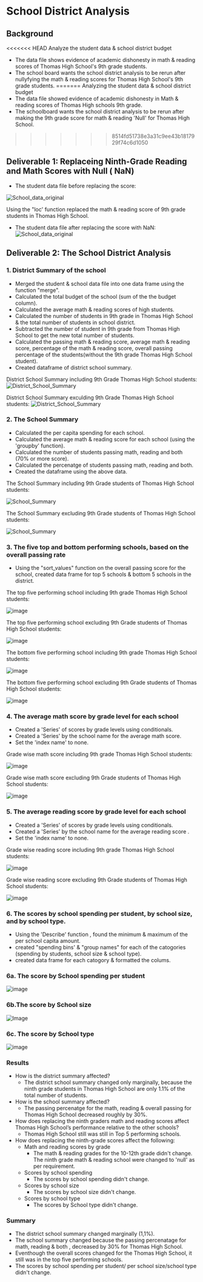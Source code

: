 # School District Analysis

## Background
<<<<<<< HEAD
Analyze the student data &amp; school district budget 
* The data file shows evidence of academic dishonesty in math & reading scores of Thomas High School's 9th grade students.
* The school board wants  the school district analysis to be rerun after nullyfying the  math & reading scores for Thomas High School's 9th grade students.
=======
Analyzing the student data &amp; school district budget 
* The data file showed evidence of academic dishonesty in Math & reading scores of Thomas High schools 9th grade.
* The schoolboard wants the school district analysis to be rerun after making the 9th grade score for math & reading 'Null' for Thomas High School.
>>>>>>> 8514fd51738e3a31c9ee43b1817929f74c6d1050

## Deliverable 1: Replaceing  Ninth-Grade Reading and Math Scores with Null ( NaN) 
* The student data file before replacing the score:

![School_data_original](Images/Student_Data_Original.PNG) 

Using the "loc' function replaced the math & reading  score of 9th grade students in Thomas High School. 

* The student data file after replacing the score with NaN:
![School_data_original](Images/Student_Data_After_Replacing_with_NaN.PNG)

## Deliverable 2: The School District Analysis 
### 1. District Summary of the school 
*  Merged the student & school data file into one data frame using the function "merge".
* Calculated the total budget of the school (sum of the the budget column).
* Calculated the average math & reading scores of high students.
* Calculated the number of students in 9th grade in Thomas High School & the total number of students in school district. 
* Subtracted the number of student in 9th grade from Thomas High School to get the new total number of students.
* Calculated the passing math & reading score, average math & reading score, percentage of the math & reading score, overall passing percentage of the students(without the 9th grade Thomas High School student).
* Created dataframe of district school summary.

District School Summary including 9th Grade Thomas High School students:
![District_School_Summary](Images/School_District_Summary_with_9th_gradeTHS.PNG)

District School Summary exculding 9th Grade Thomas High School students:
![District_School_Summary](Images/School_District_Summary_without_9th_gradeTHS.PNG)
   
### 2. The School Summary
* Calculated the per capita spending for each school.
* Calculated the average math & reading score for each school (using the 'groupby' function).
* Calculated the number of students passing math, reading and both (70% or more score).
* Calculated the percenatge of students passing math, reading and both.
* Created the dataframe using the above data.

The School Summary including 9th Grade students of Thomas High School students:

![School_Summary](Images/School_Summary_with_9th_gradeTHS.PNG)

The School Summary excluding 9th Grade students of Thomas High School students:

![School_Summary](Images/School_Summary_without_9th_gradeTHS.PNG)

### 3. The five top and bottom performing schools, based on the overall passing rate
* Using the "sort_values" function on the overall passing score for the school, created data frame for top 5 schools & bottom 5 schools in the district.

The top five performing school including 9th grade Thomas High School students:

![image](Images/Top_5_School_with_9th_grade_THS.PNG)

The top five performing school excluding 9th Grade students of Thomas High School students:

![image](Images/Top_5_School_without_9th_grade_THS.PNG) 

The bottom five performing school including 9th grade Thomas High School students:

![image](Images/Bottom_5_School_with_9th_grade_THS.PNG)

The bottom five performing school excluding 9th Grade students of Thomas High School students:

![image](Images/Bottom_5_School_without_9th_grade_THS.PNG)

### 4. The average math score by grade level for each school
* Created a 'Series' of scores by grade levels using conditionals.
* Created a 'Series' by the school name for the average math score.
* Set the 'index name' to none. 

Grade wise math score including 9th grade Thomas High School students:

![image](Images/Grade_wise_math_score_with_9th_grade.PNG)

Grade wise math score excluding 9th Grade students of Thomas High School students:

![image](Images/Grade_wise_math_score_without_9th_grade.PNG)

### 5. The average reading score by grade level for each school
* Created a 'Series' of scores by grade levels using conditionals.
* Created a 'Series' by the school name for the average reading score .
* Set the 'index name' to none. 

Grade wise reading score including 9th grade Thomas High School students:

![image](Images/Grade_wise_reading_score_with_9th_grade.PNG)

Grade wise reading score excluding 9th Grade students of Thomas High School students:

![image](Images/Grade_wise_reading_score_without_9th_grade.PNG)

### 6. The scores by school spending per student, by school size, and by school type.
* Using the 'Describe' function , found the minimum & maximum of the per school capita amount.
* created "spending bins' & "group names" for each of the catogories (spending by students, school size & school type).
* created data frame for each catogory & formatted the colums.

 ### 6a. The score by School spending per student
 ![image](Images/Score_by_school_spending.PNG)   

   ### 6b.The score by School size
![Image](Images/Score_by_school_size.PNG)

   ### 6c. The score by School type
![image](Images/Score_by_school_district.PNG)

### Results
* How is the district summary affected?
   * The district school summary changed only marginally, because the ninth grade students in Thomas High School are only 1.1% of the total number of students. 
* How is the school summary affected?
   * The passing percenatge for the math, reading & overall passing  for Thomas High School decreased roughly by 30%.
* How does replacing the ninth graders math and reading scores affect Thomas High School’s performance relative to the other schools?
   * Thomas High School still was still in Top 5 performing schools.
* How does replacing the ninth-grade scores affect the following:
  * Math and reading scores by grade
      * The math & reading grades for the 10-12th  grade didn't change. The ninth grade math & reading school were changed to 'null' as per requirement.
  * Scores by school spending
    * The scores by school spending didn't change.
  * Scores by school size
      * The scores by school size didn't change.
  * Scores by school type
      * The scores by School type didn't change.
### Summary
 * The district school summary changed marginally (1,1%).
 * The school summary changed because the passing percenatage for math, reading & both , decreased by 30% for Thomas High School. 
 * Eventhough the overall scores changed for the Thomas High School, it still was in the top five performing schools.
 * The scores by school spending per student/ per school size/school type didn't change.

